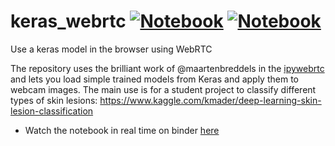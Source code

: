 # keras_webrtc [![Notebook](https://mybinder.org/badge.svg)](https://mybinder.org/v2/gh/kmader/keras_webrtc/master?filepath=notebooks) [![Notebook](https://img.shields.io/badge/launch-mobile-app-red.svg)](https://mybinder.org/v2/gh/kmader/keras_webrtc/master?urlpath=%2Fapps%2Fnotebooks%2FDemo.ipynb%3Fuser%3Ddemo)

Use a keras model in the browser using WebRTC

The repository uses the brilliant work of @maartenbreddels in the [ipywebrtc](https://github.com/maartenbreddels/ipywebrtc) and lets you load simple trained models from Keras and apply them to webcam images. The main use is for a student project to classify different types of skin lesions: https://www.kaggle.com/kmader/deep-learning-skin-lesion-classification

- Watch the notebook in real time on binder [here](https://youtu.be/YVPUVj7RjRQ)
